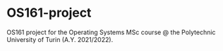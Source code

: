 # OS161-project
 OS161 project for the Operating Systems MSc course @ the Polytechnic University of Turin (A.Y. 2021/2022).
